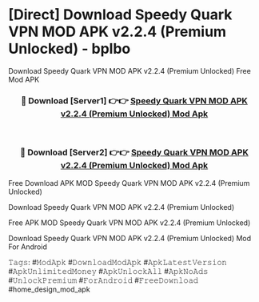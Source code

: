 # [Direct] Download Speedy Quark VPN MOD APK v2.2.4 (Premium Unlocked) - bplbo
Download Speedy Quark VPN MOD APK v2.2.4 (Premium Unlocked) Free Mod APK

<div align="center">
<h3>🔴 Download [Server1] 👉👉 <a href="https://apk-comot.site?title=Speedy_Quark_VPN_MOD_APK_v2.2.4_(Premium_Unlocked)">Speedy Quark VPN MOD APK v2.2.4 (Premium Unlocked) Mod Apk</a></h3><br>

<h3>🔴 Download [Server2] 👉👉 <a href="https://apk-comot.site?title=Speedy_Quark_VPN_MOD_APK_v2.2.4_(Premium_Unlocked)">Speedy Quark VPN MOD APK v2.2.4 (Premium Unlocked) Mod Apk</a></h3>
</div>


Free Download APK MOD Speedy Quark VPN MOD APK v2.2.4 (Premium Unlocked)

Download Speedy Quark VPN MOD APK v2.2.4 (Premium Unlocked) 

Free APK MOD Speedy Quark VPN MOD APK v2.2.4 (Premium Unlocked) 

Download Speedy Quark VPN MOD APK v2.2.4 (Premium Unlocked) Mod For Android

𝚃𝚊𝚐𝚜: #𝙼𝚘𝚍𝙰𝚙𝚔 #𝙳𝚘𝚠𝚗𝚕𝚘𝚊𝚍𝙼𝚘𝚍𝙰𝚙𝚔 #𝙰𝚙𝚔𝙻𝚊𝚝𝚎𝚜𝚝𝚅𝚎𝚛𝚜𝚒𝚘𝚗 #𝙰𝚙𝚔𝚄𝚗𝚕𝚒𝚖𝚒𝚝𝚎𝚍𝙼𝚘𝚗𝚎𝚢 #𝙰𝚙𝚔𝚄𝚗𝚕𝚘𝚌𝚔𝙰𝚕𝚕 #𝙰𝚙𝚔𝙽𝚘𝙰𝚍𝚜 #𝚄𝚗𝚕𝚘𝚌𝚔𝙿𝚛𝚎𝚖𝚒𝚞𝚖 #𝙵𝚘𝚛𝙰𝚗𝚍𝚛𝚘𝚒𝚍 #𝙵𝚛𝚎𝚎𝙳𝚘𝚠𝚗𝚕𝚘𝚊𝚍 #home_design_mod_apk